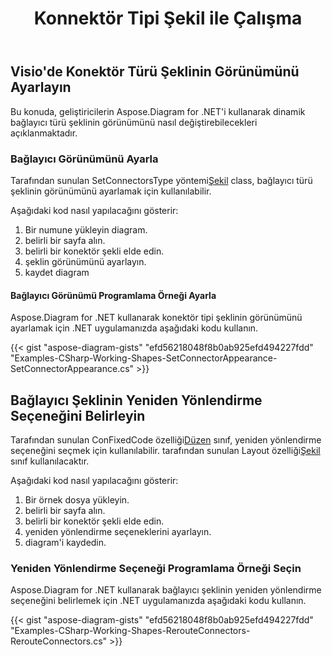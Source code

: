 ﻿---
title: Konnektör Tipi Şekil ile Çalışma
type: docs
weight: 70
url: /tr/net/working-with-connector-type-shape/
description: Bu bölümde Konektör Görünümünün Aspose.Diagram ile nasıl ayarlanacağı açıklanmaktadır.
---
## **Visio'de Konektör Türü Şeklinin Görünümünü Ayarlayın**
Bu konuda, geliştiricilerin Aspose.Diagram for .NET'i kullanarak dinamik bağlayıcı türü şeklinin görünümünü nasıl değiştirebilecekleri açıklanmaktadır.
### **Bağlayıcı Görünümünü Ayarla**
 Tarafından sunulan SetConnectorsType yöntemi[Şekil](http://www.aspose.com/api/net/diagram/aspose.diagram/shape) class, bağlayıcı türü şeklinin görünümünü ayarlamak için kullanılabilir.

Aşağıdaki kod nasıl yapılacağını gösterir:

1. Bir numune yükleyin diagram.
1. belirli bir sayfa alın.
1. belirli bir konektör şekli elde edin.
1. şeklin görünümünü ayarlayın.
1. kaydet diagram
#### **Bağlayıcı Görünümü Programlama Örneği Ayarla**
Aspose.Diagram for .NET kullanarak konektör tipi şeklinin görünümünü ayarlamak için .NET uygulamanızda aşağıdaki kodu kullanın.

{{< gist "aspose-diagram-gists" "efd56218048f8b0ab925efd494227fdd" "Examples-CSharp-Working-Shapes-SetConnectorAppearance-SetConnectorAppearance.cs" >}}
## **Bağlayıcı Şeklinin Yeniden Yönlendirme Seçeneğini Belirleyin**
 Tarafından sunulan ConFixedCode özelliği[Düzen](http://www.aspose.com/api/net/diagram/aspose.diagram/layout) sınıf, yeniden yönlendirme seçeneğini seçmek için kullanılabilir. tarafından sunulan Layout özelliği[Şekil](http://www.aspose.com/api/net/diagram/aspose.diagram/shape) sınıf kullanılacaktır.

Aşağıdaki kod nasıl yapılacağını gösterir:

1. Bir örnek dosya yükleyin.
1. belirli bir sayfa alın.
1. belirli bir konektör şekli elde edin.
1. yeniden yönlendirme seçeneklerini ayarlayın.
1. diagram'i kaydedin.
### **Yeniden Yönlendirme Seçeneği Programlama Örneği Seçin**
Aspose.Diagram for .NET kullanarak bağlayıcı şeklinin yeniden yönlendirme seçeneğini belirlemek için .NET uygulamanızda aşağıdaki kodu kullanın.

{{< gist "aspose-diagram-gists" "efd56218048f8b0ab925efd494227fdd" "Examples-CSharp-Working-Shapes-RerouteConnectors-RerouteConnectors.cs" >}}
